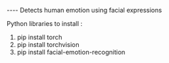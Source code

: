 ---- Detects human emotion using facial expressions

Python libraries to install :
1. pip install torch
2. pip install torchvision
3. pip install facial-emotion-recognition


